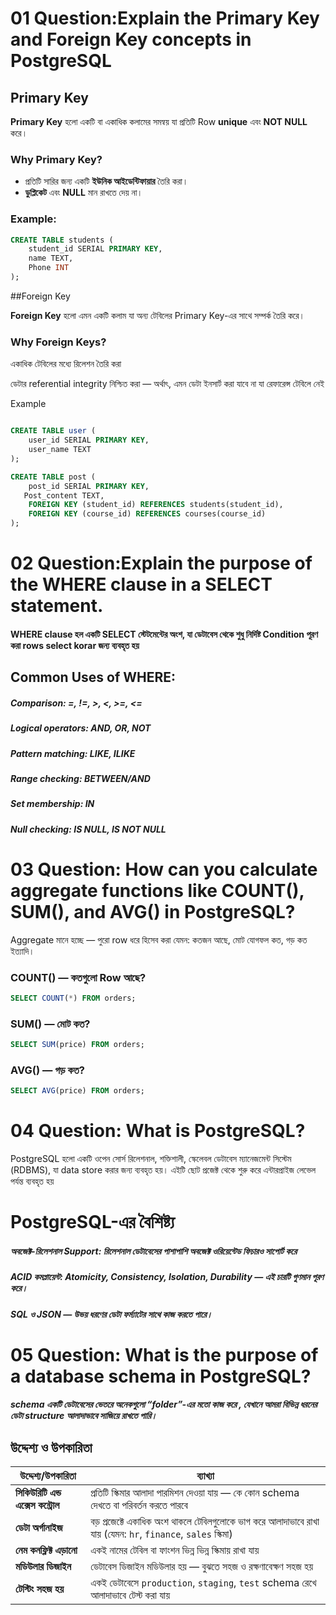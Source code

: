 # 01 Question:Explain the Primary Key and Foreign Key concepts in PostgreSQL


## Primary Key

**Primary Key** হলো একটি বা একাধিক কলামের সমন্বয় যা প্রতিটি Row **unique** এবং **NOT NULL** করে।

### Why Primary Key?

- প্রতিটি সারির জন্য একটি **ইউনিক আইডেন্টিফায়ার** তৈরি করা।
- **ডুপ্লিকেট** এবং **NULL** মান রাখতে দেয় না।

###  Example:

```sql
CREATE TABLE students (
    student_id SERIAL PRIMARY KEY,
    name TEXT,
    Phone INT
);

```
##Foreign Key

**Foreign Key** হলো এমন একটি কলাম  যা অন্য টেবিলের Primary Key-এর সাথে সম্পর্ক তৈরি করে।

### Why Foreign Keys?

একাধিক টেবিলের মধ্যে রিলেশন তৈরি করা


ডেটার referential integrity নিশ্চিত করা — অর্থাৎ, এমন ডেটা ইনসার্ট করা যাবে না যা রেফারেন্স টেবিলে নেই


Example

```sql

CREATE TABLE user (
    user_id SERIAL PRIMARY KEY,
    user_name TEXT
);

CREATE TABLE post (
    post_id SERIAL PRIMARY KEY,
   Post_content TEXT,
    FOREIGN KEY (student_id) REFERENCES students(student_id),
    FOREIGN KEY (course_id) REFERENCES courses(course_id)
);
```


# 02 Question:Explain the purpose of the WHERE clause in a SELECT statement.
#### WHERE clause হল একটি SELECT স্টেটমেন্টের অংশ, যা ডেটাবেস থেকে শুধু নির্দিষ্ট  Condition  পূরণ করা rows  select  korar জন্য ব্যবহৃত হয়


 ## Common Uses of WHERE:
##### Comparison: =, !=, >, <, >=, <=


##### Logical operators: AND, OR, NOT


##### Pattern matching: LIKE, ILIKE


##### Range checking: BETWEEN/AND


##### Set membership: IN


##### Null checking: IS NULL, IS NOT NULL


# 03 Question: How can you calculate aggregate functions like COUNT(), SUM(), and AVG() in PostgreSQL?

Aggregate মানে হচ্ছে — পুরো row ধরে হিসেব করা যেমন: কতজন আছে, মোট যোগফল কত, গড় কত ইত্যাদি।

### COUNT() — কতগুলো Row আছে?

```sql 
SELECT COUNT(*) FROM orders;
 ``` 


### SUM() — মোট কত?

```sql 
SELECT SUM(price) FROM orders;
```



### AVG() — গড় কত?
```sql 
SELECT AVG(price) FROM orders;
 ```

# 04 Question: What is PostgreSQL?
PostgreSQL হলো একটি ওপেন সোর্স রিলেশনাল, শক্তিশালী, স্কেলেবল ডেটাবেস ম্যানেজমেন্ট সিস্টেম (RDBMS), যা data store করার জন্য ব্যবহৃত হয়। এইটি ছোট প্রজেক্ট থেকে শুরু করে এন্টারপ্রাইজ লেভেল পর্যন্ত ব্যবহৃত হয়

# PostgreSQL-এর বৈশিষ্ট্য
#####  অবজেক্ট-রিলেশনাল Support: রিলেশনাল ডেটাবেসের পাশাপাশি অবজেক্ট ওরিয়েন্টেড ফিচারও সাপোর্ট করে
##### ACID কমপ্লায়েন্ট: Atomicity, Consistency, Isolation, Durability — এই চারটি গুণমান পূরণ করে।
##### SQL ও JSON — উভয় ধরণের ডেটা ফর্ম্যাটের সাথে কাজ করতে পারে।

# 05 Question: What is the purpose of a database schema in PostgreSQL?

##### schema একটি ডেটাবেসের ভেতরে অনেকগুলো “folder”-এর মতো কাজ করে , যেখানে আমরা বিভিন্ন ধরনের ডেটা structure আলাদাভাবে সাজিয়ে রাখতে পারি।

##  উদ্দেশ্য ও উপকারিতা

| উদ্দেশ্য/উপকারিতা                      | ব্যাখ্যা                                                                                                     |
| -------------------------------------- | ------------------------------------------------------------------------------------------------------------ |
|  **সিকিউরিটি এন্ড এক্সেস কন্ট্রোল** | প্রতিটি স্কিমার আলাদা পারমিশন দেওয়া যায় — কে কোন schema দেখতে বা পরিবর্তন করতে পারবে                         |
|  **ডেটা অর্গানাইজ**                 | বড় প্রজেক্টে একাধিক অংশ থাকলে টেবিলগুলোকে ভাগ করে আলাদাভাবে রাখা যায় (যেমন: `hr`, `finance`, `sales` স্কিমা) |
|  **নেম কনফ্লিক্ট এড়ানো**             | একই নামের টেবিল বা ফাংশন ভিন্ন ভিন্ন স্কিমায় রাখা যায়                                                        |
|  **মডিউলার ডিজাইন**                  | ডেটাবেস ডিজাইন মডিউলার হয় — বুঝতে সহজ ও রক্ষণাবেক্ষণ সহজ হয়                                                  |
|  **টেস্টিং সহজ হয়**                  | একই ডেটাবেসে `production`, `staging`, `test` schema রেখে আলাদাভাবে টেস্ট করা যায়                             |

